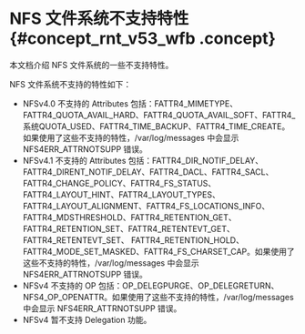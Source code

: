 # NFS 文件系统不支持特性 {#concept_rnt_v53_wfb .concept}

本文档介绍 NFS 文件系统的一些不支持特性。

NFS 文件系统不支持的特性如下：

-   NFSv4.0 不支持的 Attributes 包括：FATTR4\_MIMETYPE、 FATTR4\_QUOTA\_AVAIL\_HARD、FATTR4\_QUOTA\_AVAIL\_SOFT、FATTR4\_系统QUOTA\_USED、FATTR4\_TIME\_BACKUP、FATTR4\_TIME\_CREATE。如果使用了这些不支持的特性，/var/log/messages 中会显示 NFS4ERR\_ATTRNOTSUPP 错误。
-   NFSv4.1 不支持的 Attributes 包括：FATTR4\_DIR\_NOTIF\_DELAY、FATTR4\_DIRENT\_NOTIF\_DELAY、FATTR4\_DACL、FATTR4\_SACL、FATTR4\_CHANGE\_POLICY、FATTR4\_FS\_STATUS、FATTR4\_LAYOUT\_HINT、FATTR4\_LAYOUT\_TYPES、 FATTR4\_LAYOUT\_ALIGNMENT、FATTR4\_FS\_LOCATIONS\_INFO、FATTR4\_MDSTHRESHOLD、FATTR4\_RETENTION\_GET、FATTR4\_RETENTION\_SET、FATTR4\_RETENTEVT\_GET、FATTR4\_RETENTEVT\_SET、 FATTR4\_RETENTION\_HOLD、FATTR4\_MODE\_SET\_MASKED、FATTR4\_FS\_CHARSET\_CAP。如果使用了这些不支持的特性，/var/log/messages 中会显示 NFS4ERR\_ATTRNOTSUPP 错误。
-   NFSv4 不支持的 OP 包括：OP\_DELEGPURGE、OP\_DELEGRETURN、NFS4\_OP\_OPENATTR。如果使用了这些不支持的特性，/var/log/messages 中会显示 NFS4ERR\_ATTRNOTSUPP 错误。
-   NFSv4 暂不支持 Delegation 功能。


